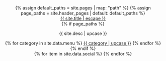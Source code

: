 <section class = 'header'>
  <header class="flex out">
      {% assign default_paths = site.pages | map: "path" %}
      {% assign page_paths = site.header_pages | default: default_paths %}
      <div class = 'child quad'>
      <a class="" href="{{ "/" | relative_url }}">{{ site.title | escape }}</a>
      </div>
      {% if page_paths %}
        <nav class=" duo child">
          <p class="Flex">
          {{ site.desc | upcase }}
          </p>
          {% for category in site.data.menu %}
            <a class="{{category}}" href="{{site.baseurl}}/category/{{  category}}">{{ category | upcase }}</a>
          {% endfor %}
        </nav>
      {% endif %}
      <div class = 'small'>
      {% for item in site.data.social %}
         <a href = '{{ item.url }}' class = 'flex {{ item.icon}} social' target = '_blank'><i class = 'fa fa-{{ item.icon }}' aria-hidden = 'true'></i></a>
      {% endfor %}
      </div>
  </header>
</section>
